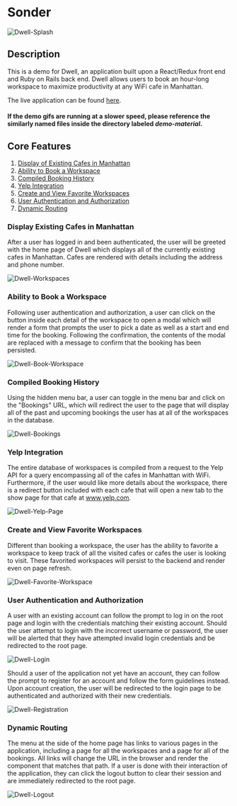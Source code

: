 # Sonder
![Dwell-Splash](demo-material/dwell-splash.png)

## Description
This is a demo for Dwell, an application built upon a React/Redux front end and Ruby on Rails back end. Dwell allows users to book an hour-long workspace to maximize productivity at any WiFi cafe in Manhattan.

The live application can be found [here](https://dwell-here.herokuapp.com/).

#### If the demo gifs are running at a slower speed, please reference the similarly named files inside the directory labeled *demo-material*.

## Core Features
1. [Display of Existing Cafes in Manhattan](#display-of-exisiting-cafes-in-manhattan)
2. [Ability to Book a Workspace](#ability-to-book-a-workspace)
3. [Compiled Booking History](#compiled-booking-history)
4. [Yelp Integration](#yelp-integration)
5. [Create and View Favorite Workspaces](#create-and-view-favorite-workspaces)
6. [User Authentication and Authorization](#user-authentication-and-authorization)
7. [Dynamic Routing](#dynamic-routing)

### Display Existing Cafes in Manhattan
After a user has logged in and been authenticated, the user will be greeted with the home page of Dwell which displays all of the currently existing cafes in Manhattan. Cafes are rendered with details including the address and phone number.

![Dwell-Workspaces](demo-material/dwell-workspaces.gif)

### Ability to Book a Workspace
Following user authentication and authorization, a user can click on the button inside each detail of the workspace to open a modal which will render a form that prompts the user to pick a date as well as a start and end time for the booking. Following the confirmation, the contents of the modal are replaced with a message to confirm that the booking has been persisted.  

![Dwell-Book-Workspace](demo-material/dwell-book-workspace.gif)

### Compiled Booking History
Using the hidden menu bar, a user can toggle in the menu bar and click on the "Bookings" URL, which will redirect the user to the page that will display all of the past and upcoming bookings the user has at all of the workspaces in the database.

![Dwell-Bookings](demo-material/dwell-bookings.gif)

### Yelp Integration
The entire database of workspaces is compiled from a request to the Yelp API for a query encompassing all of the cafes in Manhattan with WiFi. Furthermore, if the user would like more details about the workspace, there is a redirect button included with each cafe that will open a new tab to the show page for that cafe at www.yelp.com.

![Dwell-Yelp-Page](demo-material/dwell-yelp-page.gif)

### Create and View Favorite Workspaces
Different than booking a workspace, the user has the ability to favorite a workspace to keep track of all the visited cafes or cafes the user is looking to visit. These favorited workspaces will persist to the backend and render even on page refresh.

![Dwell-Favorite-Workspace](demo-material/dwell-favorite-workspace.gif)

### User Authentication and Authorization
A user with an existing account can follow the prompt to log in on the root page and login with the credentials matching their existing account. Should the user attempt to login with the incorrect username or password, the user will be alerted that they have attempted invalid login credentials and be redirected to the root page.  

![Dwell-Login](demo-material/dwell-login.gif)

Should a user of the application not yet have an account, they can follow the prompt to register for an account and follow the form guidelines instead. Upon account creation, the user will be redirected to the login page to be authenticated and authorized with their new credentials.

![Dwell-Registration](demo-material/dwell-registration.gif)

### Dynamic Routing
The menu at the side of the home page has links to various pages in the application, including a page for all the workspaces and a page for all of the bookings. All links will change the URL in the browser and render the component that matches that path. If a user is done with their interaction of the application, they can click the logout button to clear their session and are immediately redirected to the root page. 

![Dwell-Logout](demo-material/dwell-logout.gif)
